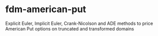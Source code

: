 # fdm-american-put
Explicit Euler, Implicit Euler, Crank-Nicolson and ADE methods to price American Put options on truncated and transformed domains
